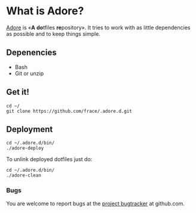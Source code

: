# What is Adore?
[Adore][what-adore] is «**A** **do**tfiles **re**pository».
It tries to work with as little dependencies as possible and to keep things
simple.

[what-adore]:https://github.com/frace/.adore.d

## Depenencies
- Bash
- Git or unzip


## Get it!
```
cd ~/
git clone https://github.com/frace/.adore.d.git
```


## Deployment
```
cd ~/.adore.d/bin/
./adore-deploy
```

To unlink deployed dotfiles just do:
```
cd ~/.adore.d/bin/
./adore-clean
```


### Bugs
You are welcome to report bugs at the [project bugtracker][bugs-tracker] at github.com.

[bugs-tracker]: https://github.com/frace/.adore.d/issues

